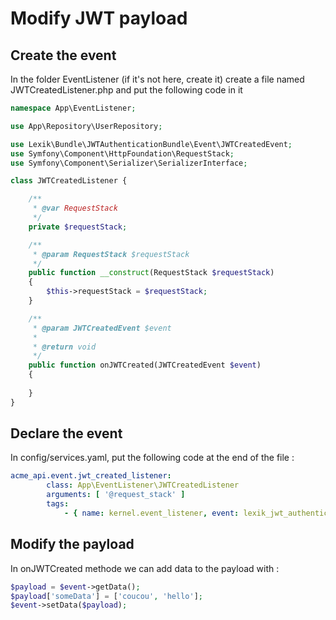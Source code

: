 # Modify JWT payload

## Create the event

In the folder EventListener (if it's not here, create it) create a file named JWTCreatedListener.php and put the following code in it
```php
namespace App\EventListener;

use App\Repository\UserRepository;

use Lexik\Bundle\JWTAuthenticationBundle\Event\JWTCreatedEvent;
use Symfony\Component\HttpFoundation\RequestStack;
use Symfony\Component\Serializer\SerializerInterface;

class JWTCreatedListener {

    /**
     * @var RequestStack
     */
    private $requestStack;

    /**
     * @param RequestStack $requestStack
     */
    public function __construct(RequestStack $requestStack)
    {
        $this->requestStack = $requestStack;
    }

    /**
     * @param JWTCreatedEvent $event
     *
     * @return void
     */
    public function onJWTCreated(JWTCreatedEvent $event)
    {
        
    }
} 
```  

## Declare the event

In config/services.yaml, put the following code at the end of the file :
```yaml
acme_api.event.jwt_created_listener:
        class: App\EventListener\JWTCreatedListener
        arguments: [ '@request_stack' ]
        tags:
            - { name: kernel.event_listener, event: lexik_jwt_authentication.on_jwt_created, method: onJWTCreated }

```

## Modify the payload

In onJWTCreated methode we can add data to the payload with : 
```php
$payload = $event->getData();
$payload['someData'] = ['coucou', 'hello'];
$event->setData($payload);
```